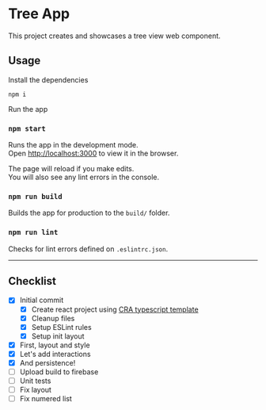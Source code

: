 # Tree App

This project creates and showcases a tree view web component.

## Usage

Install the dependencies

`npm i`

Run the app

### `npm start`

Runs the app in the development mode.\
Open [http://localhost:3000](http://localhost:3000) to view it in the browser.

The page will reload if you make edits.\
You will also see any lint errors in the console.

### `npm run build`

Builds the app for production to the `build/` folder.

### `npm run lint`

Checks for lint errors defined on `.eslintrc.json`.

---

## Checklist

- [x] Initial commit
  - [x] Create react project using [CRA typescript template](https://create-react-app.dev/docs/adding-typescript)
  - [x] Cleanup files
  - [x] Setup ESLint rules
  - [x] Setup init layout
- [x] First, layout and style
- [x] Let's add interactions
- [x] And persistence!
- [ ] Upload build to firebase
- [ ] Unit tests
- [ ] Fix layout
- [ ] Fix numered list
